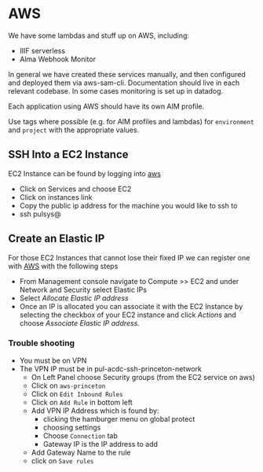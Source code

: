 # AWS

We have some lambdas and stuff up on AWS, including:
* IIIF serverless
* Alma Webhook Monitor

In general we have created these services manually, and then configured and
deployed them via aws-sam-cli. Documentation should live in each relevant
codebase. In some cases monitoring is set up in datadog.

Each application using AWS should have its own AIM profile.

Use tags where possible (e.g. for AIM profiles and lambdas) for `environment` and `project` with the appropriate
values.

## SSH Into a EC2 Instance
EC2 Instance can be found by logging into [aws](https://princeton.edu/aws)
* Click on Services and choose EC2
* Click on instances link
* Copy the public ip address for the machine you would like to ssh to
* ssh pulsys@<public ip address>

## Create an Elastic IP
For those EC2 Instances that cannot lose their fixed IP we can register one with [AWS](http://princeton.edu/aws) with the following steps
* From Management console navigate to Compute >> EC2 and under Network and Security select Elastic IPs
* Select *Allocate Elastic IP address*
* Once an IP is allocated you can associate it with the EC2 Instance by selecting the checkbox of your EC2 instance and click *Actions* and choose *Associate Elastic IP address.*

### Trouble shooting
  * You must be on VPN
  * The VPN IP must be in pul-acdc-ssh-princeton-network
     * On Left Panel choose Security groups (from the EC2 service on aws)
     * Click on `aws-princeton`
     * Click on `Edit Inbound Rules`
     * Click on `Add Rule` in bottom left
     * Add VPN IP Address which is found by:
        * clicking the hamburger menu on global protect
        * choosing settings
        * Choose `Connection` tab
        * Gateway IP is the IP address to add
     * Add Gateway Name to the rule
     * click on `Save rules`
